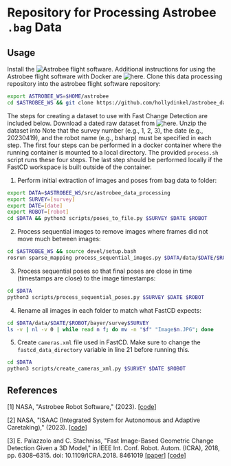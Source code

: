 # Repository for Processing Astrobee `.bag` Data

## Usage

Install the ![Astrobee flight software](https://github.com/nasa/astrobee). Additional instructions for using the Astrobee flight software with Docker are ![here](https://docs.google.com/document/d/1Wx54si5_24rz0kJie31X54PIk_k_owT6qzlziGnAWYc/edit?usp=sharing). Clone this data processing repository into the astrobee flight software repository:

```bash
export ASTROBEE_WS=$HOME/astrobee
cd $ASTROBEE_WS && git clone https://github.com/hollydinkel/astrobee_data_processing
```

The steps for creating a dataset to use with Fast Change Detection are included below. Download a dated raw dataset from ![here](https://drive.google.com/drive/folders/1mCxaicloRZOwuGWVxp52GwxBaCMDVEri?usp=sharing). Unzip the dataset into  Note that the survey number (e.g., 1, 2, 3), the date (e.g., 20230419), and the robot name (e.g., bsharp) must be specified in each step. The first four steps can be performed in a docker container where the running container is mounted to a local directory. The provided `process.sh` script runs these four steps. The last step should be performed locally if the FastCD workspace is built outside of the container.

1. Perform initial extraction of images and poses from bag data to folder:
```bash
export DATA=$ASTROBEE_WS/src/astrobee_data_processing
export SURVEY=[survey]
export DATE=[date]
export ROBOT=[robot]
cd $DATA && python3 scripts/poses_to_file.py $SURVEY $DATE $ROBOT
```

2. Process sequential images to remove images where frames did not move much between images:

```bash
cd $ASTROBEE_WS && source devel/setup.bash
rosrun sparse_mapping process_sequential_images.py $DATA/data/$DATE/$ROBOT/bayer/survey$SURVEY $ASTROBEE_WS/src/astrobee/config
```

3. Process sequential poses so that final poses are close in time (timestamps are close) to the image timestamps:

```bash
cd $DATA
python3 scripts/process_sequential_poses.py $SURVEY $DATE $ROBOT
```

4. Rename all images in each folder to match what FastCD expects:
```bash
cd $DATA/data/$DATE/$ROBOT/bayer/survey$SURVEY
ls -v | nl -v 0 | while read n f; do mv -n "$f" "Image$n.JPG"; done
```

5. Create `cameras.xml` file used in FastCD. Make sure to change the `fastcd_data_directory` variable in line 21 before running this.

```bash
cd $DATA
python3 scripts/create_cameras_xml.py $SURVEY $DATE $ROBOT
```

## **References**
<a id="1">[1]</a> 
NASA, "Astrobee Robot Software," (2023). [[code]](https://github.com/nasa/astrobee)

<a id="2">[2]</a> 
NASA, "ISAAC (Integrated System for Autonomous and Adaptive Caretaking)," (2023). [[code]](https://github.com/nasa/isaac)

<a id="3">[3]</a> 
E. Palazzolo and C. Stachniss, "Fast Image-Based Geometric Change Detection Given a 3D Model," in IEEE Int. Conf. Robot. Autom. (ICRA), 2018, pp. 6308–6315. doi: 10.1109/ICRA.2018.
8461019 [[paper]](https://ieeexplore.ieee.org/document/8461019) [[code]](https://github.com/PRBonn/fast_change_detection)